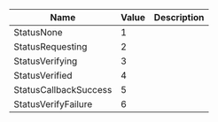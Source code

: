
| Name | Value | Description |
|--|--|--|
| StatusNone | 1 |  |
| StatusRequesting | 2 |  |
| StatusVerifying | 3 |  |
| StatusVerified | 4 |  |
| StatusCallbackSuccess | 5 |  |
| StatusVerifyFailure | 6 |  |
